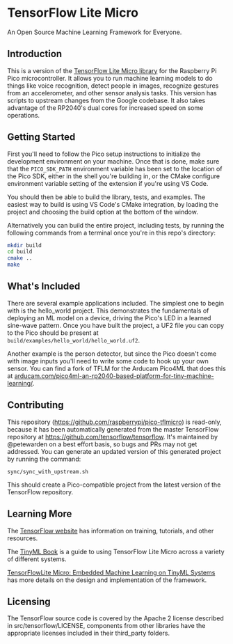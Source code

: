 # TensorFlow Lite Micro

An Open Source Machine Learning Framework for Everyone.

## Introduction

This is a version of the [TensorFlow Lite Micro library](https://www.tensorflow.org/lite/microcontrollers)
for the Raspberry Pi Pico microcontroller. It allows you to run machine 
learning models to do things like voice recognition, detect people in images,
recognize gestures from an accelerometer, and other sensor analysis tasks.
This version has scripts to upstream changes from the Google codebase. It also
takes advantage of the RP2040's dual cores for increased speed on some 
operations.

## Getting Started

First you'll need to follow the Pico setup instructions to initialize the
development environment on your machine. Once that is done, make sure that the
`PICO_SDK_PATH` environment variable has been set to the location of the Pico
SDK, either in the shell you're building in, or the CMake configure environment
variable setting of the extension if you're using VS Code.

You should then be able to build the library, tests, and examples. The easiest 
way to build is using VS Code's CMake integration, by loading the project and
choosing the build option at the bottom of the window.

Alternatively you can build the entire project, including tests, by running the
following commands from a terminal once you're in this repo's directory:

```bash
mkdir build
cd build
cmake ..
make
```

## What's Included

There are several example applications included. The simplest one to begin with
is the hello_world project. This demonstrates the fundamentals of deploying an 
ML model on a device, driving the Pico's LED in a learned sine-wave pattern.
Once you have built the project, a UF2 file you can copy to the Pico should be
present at `build/examples/hello_world/hello_world.uf2`.

Another example is the person detector, but since the Pico doesn't come with
image inputs you'll need to write some code to hook up your own sensor. You can
find a fork of TFLM for the Arducam Pico4ML that does this at [arducam.com/pico4ml-an-rp2040-based-platform-for-tiny-machine-learning/](https://www.arducam.com/pico4ml-an-rp2040-based-platform-for-tiny-machine-learning/).

## Contributing

This repository (https://github.com/raspberrypi/pico-tflmicro) is read-only,
because it has been automatically generated from the master TensorFlow 
repository at https://github.com/tensorflow/tensorflow. It's maintained by
@petewarden on a best effort basis, so bugs and PRs may not get addressed. You
can generate an updated version of this generated project by running the command:

```
sync/sync_with_upstream.sh
```

This should create a Pico-compatible project from the latest version of the
TensorFlow repository.

## Learning More

The [TensorFlow website](https://www.tensorflow.org/lite/microcontrollers) has
information on training, tutorials, and other resources.

The [TinyML Book](https://tinymlbook.com) is a guide to using TensorFlow Lite Micro
across a variety of different systems.

[TensorFlowLite Micro: Embedded Machine Learning on TinyML Systems](https://arxiv.org/pdf/2010.08678.pdf)
has more details on the design and implementation of the framework.

## Licensing

The TensorFlow source code is covered by the Apache 2 license described in 
src/tensorflow/LICENSE, components from other libraries have the appropriate
licenses included in their third_party folders.